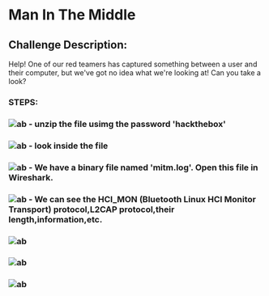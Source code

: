 # Man In The Middle
## Challenge Description:
Help! One of our red teamers has captured something between a user and their computer, but we've got no idea what we're looking at! Can you take a look?

### STEPS:
### ![ab](https://github.com/user-attachments/assets/2ab2f2c6-2848-4763-879e-b8502a393ce8) - unzip the file usimg the password 'hackthebox'
### ![ab](https://github.com/user-attachments/assets/9bc335a7-ca3f-4715-b597-0531b00803c0) - look inside the file
### ![ab](https://github.com/user-attachments/assets/542877e5-67af-4055-acce-d065c60f46c0) - We have a binary file named 'mitm.log'. Open this file in Wireshark.
### ![ab](https://github.com/user-attachments/assets/eb588a3a-d3a7-4f7a-801c-a19f09292cb6) - We can see the HCI_MON (Bluetooth Linux HCI Monitor Transport) protocol,L2CAP protocol,their length,information,etc.
### ![ab](https://github.com/user-attachments/assets/1fd5f885-3f50-4cb6-ad69-e5d542b08f53)
### ![ab](https://github.com/user-attachments/assets/1c4e5a26-7913-45f5-b6b2-a20ab3e87c1d)
### ![ab](https://github.com/user-attachments/assets/0c223bf6-ac83-48c1-9bc9-d74349395198)
